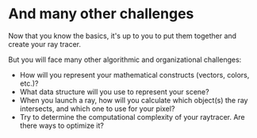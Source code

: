 # And many other challenges

Now that you know the basics, it's up to you to put them together and create your ray tracer.

But you will face many other algorithmic and organizational challenges:

- How will you represent your mathematical constructs (vectors, colors, etc.)?
- What data structure will you use to represent your scene?
- When you launch a ray, how will you calculate which object(s) the ray intersects, and which one to use for your pixel?
- Try to determine the computational complexity of your raytracer. Are there ways to optimize it?
